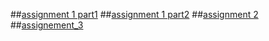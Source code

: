 ##[assignment 1 part1](https://github.com/Sakethkumar11/aiml4/blob/main/Untitled1.ipynb)
##[assignment 1 part2](https://github.com/Sakethkumar11/aiml4/blob/main/Untitled2.ipynb)
##[assignment 2](https://github.com/Sakethkumar11/aiml4/blob/main/as2.ipynb)
##[assignement_3](https://github.com/Sakethkumar11/aiml4/blob/main/as3.ipynb)
